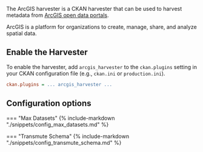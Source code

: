 The ArcGIS harvester is a CKAN harvester that can be used to harvest metadata from [ArcGIS open data portals](https://www.arcgis.com/).

ArcGIS is a platform for organizations to create, manage, share, and analyze spatial data.

## Enable the Harvester

To enable the harvester, add `arcgis_harvester` to the `ckan.plugins` setting in your CKAN configuration file (e.g., `ckan.ini` or `production.ini`).

```ini
ckan.plugins = ... arcgis_harvester ...
```


## Configuration options

=== "Max Datasets"
    {% include-markdown "./snippets/config_max_datasets.md" %}

=== "Transmute Schema"
    {% include-markdown "./snippets/config_transmute_schema.md" %}
